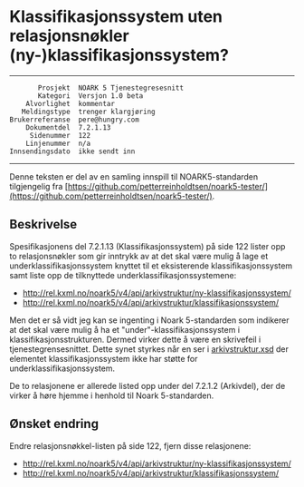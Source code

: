 Klassifikasjonssystem uten relasjonsnøkler (ny-)klassifikasjonssystem?
======================================================================

 ------------------  ---------------------------------
           Prosjekt  NOARK 5 Tjenestegresesnitt
           Kategori  Versjon 1.0 beta
        Alvorlighet  kommentar
       Meldingstype  trenger klargjøring
    Brukerreferanse  pere@hungry.com
        Dokumentdel  7.2.1.13
         Sidenummer  122
        Linjenummer  n/a
    Innsendingsdato  ikke sendt inn
 ------------------  ---------------------------------

Denne teksten er del av en samling innspill til NOARK5-standarden
tilgjengelig fra [https://github.com/petterreinholdtsen/noark5-tester/](https://github.com/petterreinholdtsen/noark5-tester/).

Beskrivelse
-----------

Spesifikasjonens del 7.2.1.13 (Klassifikasjonssystem) på side 122
lister opp to relasjonsnøkler som gir inntrykk av at det skal være
mulig å lage et underklassifikasjonssystem knyttet til et eksisterende
klassifikasjonssystem samt liste opp de tilknyttede
underklassifikasjonssystemene:

 * http://rel.kxml.no/noark5/v4/api/arkivstruktur/ny-klassifikasjonssystem/
 * http://rel.kxml.no/noark5/v4/api/arkivstruktur/klassifikasjonssystem/

Men det er så vidt jeg kan se ingenting i Noark 5-standarden som
indikerer at det skal være mulig å ha et "under"-klassifikasjonssystem
i klassifikasjonsstrukturen. Dermed virker dette å være en skrivefeil
i tjenestegrensesnittet.  Dette synet styrkes når en ser i
[arkivstruktur.xsd](http://arkivverket.no/arkivverket/content/download/21276/191603/version/1/file/arkivstruktur.xsd)
der elementet klassifikasjonssystem ikke har støtte for
underklassifikasjonssystem.

De to relasjonene er allerede listed opp under del 7.2.1.2 (Arkivdel),
der de virker å høre hjemme i henhold til Noark 5-standarden.

Ønsket endring
--------------

Endre relasjonsnøkkel-listen på side 122, fjern disse relasjonene:

 * http://rel.kxml.no/noark5/v4/api/arkivstruktur/ny-klassifikasjonssystem/
 * http://rel.kxml.no/noark5/v4/api/arkivstruktur/klassifikasjonssystem/
